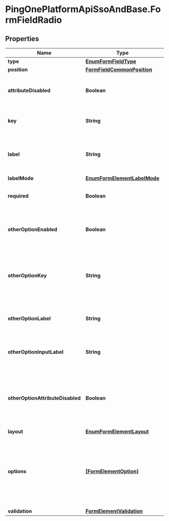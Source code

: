# PingOnePlatformApiSsoAndBase.FormFieldRadio

## Properties

Name | Type | Description | Notes
------------ | ------------- | ------------- | -------------
**type** | [**EnumFormFieldType**](EnumFormFieldType.md) |  | 
**position** | [**FormFieldCommonPosition**](FormFieldCommonPosition.md) |  | 
**attributeDisabled** | **Boolean** | A boolean that specifies whether the linked directory attribute is disabled. | [optional] [readonly] 
**key** | **String** | A string that specifies an identifier for the field component. | 
**label** | **String** | A string of escaped JSON that is designed to store a series of text and translatable keys. | 
**labelMode** | [**EnumFormElementLabelMode**](EnumFormElementLabelMode.md) |  | [optional] 
**required** | **Boolean** | A boolean that specifies whether the field is required. | [optional] 
**otherOptionEnabled** | **Boolean** | A boolean that specifies whether the end user can type an entry that is not in a predefined list. | [optional] 
**otherOptionKey** | **String** | A string that specifies whether the form identifies that the choice is a custom choice not from a predefined list. | [optional] 
**otherOptionLabel** | **String** | A string that specifies the label for a custom or \&quot;other\&quot; choice in a list. | [optional] 
**otherOptionInputLabel** | **String** | A string that specifies the label for the other option in drop-down controls. | [optional] 
**otherOptionAttributeDisabled** | **Boolean** | A boolean that specifies whether the directory attribute option is disabled. Set to true if it references a PingOne directory attribute. | [optional] 
**layout** | [**EnumFormElementLayout**](EnumFormElementLayout.md) |  | 
**options** | [**[FormElementOption]**](FormElementOption.md) | An array of objects (label/value pairs) that specifies the unique list of options. This is a required property when the type is &#x60;RADIO&#x60;, &#x60;CHECKBOX&#x60;, or &#x60;DROPDOWN&#x60;. | 
**validation** | [**FormElementValidation**](FormElementValidation.md) |  | [optional] 


